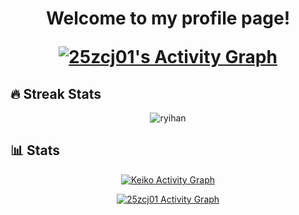 <h1 align="center"> 
  Welcome to my profile page!
  <p> </p>
  <a href="https://github-readme-stats.vercel.app/api/top-langs/?username=25zcj01&theme=radical&langs_count=6&layout=compact"><img alt="25zcj01's Activity Graph" src="https://github-readme-stats.vercel.app/api/top-langs/?username=25zcj01&theme=radical&langs_count=6&layout=compact"/></a>
    
    
<h2>🔥 Streak Stats</h2> <p align="center"> <img src="http://github-readme-streak-stats.herokuapp.com?user=25zcj01&theme=dracula" alt="ryihan" />
</p> 
<h2>📊 Stats</h2> <p align="center"> <a href="https://github.com/ashutosh00710/github-readme-activity-graph"><img alt="Keiko Activity Graph" src="https://activity-graph.herokuapp.com/graph?username=25zcj01&bg_color=1F222E&color=F8D866&line=F85D7F&point=FFFFFF&hide_border=true" 
/></a> </p> <p align="center"> <a href="https://github-readme-stats.vercel.app/api?username=25zcj01&count_private=true&show_icons=true&theme=radical"><img alt="25zcj01 Activity Graph" src="https://github-readme-stats.vercel.app/api?username=25zcj01&count_private=true&show_icons=true&theme=radical"/></a>
